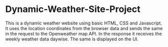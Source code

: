 # Dynamic-Weather-Site-Project
This is a dynamic weather website using basic HTML, CSS and Javascript. It uses the location coordinates from the browser data and sends the same in the request to the Openweather map API. In the response it receives the weekly weather data daywise. The same is displayed on the UI. 
